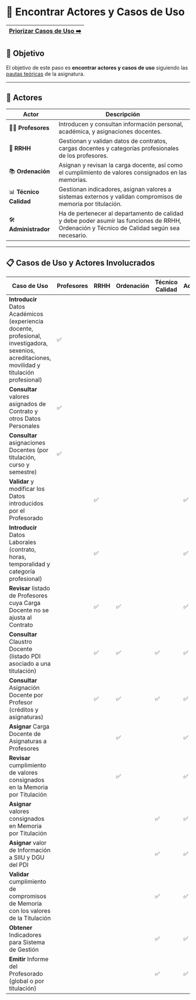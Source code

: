 # 📝 Encontrar Actores y Casos de Uso

[Priorizar Casos de Uso ➡️](PriorizarCasosDeUso.md) |
|--:|

## 🎯 **Objetivo**

El objetivo de este paso es **encontrar actores y casos de uso** siguiendo las [pautas teóricas](https://github.com/mmasias/IdSw1/blob/main/temario/contenidos/CdU.eAyCdU.md#c%C3%B3mo) de la asignatura.

---

## 👥 **Actores**  

| **Actor**              | **Descripción**                                                                                                                             |
|------------------------|---------------------------------------------------------------------------------------------------------------------------------------------|
| 👩‍🏫 **Profesores**      | Introducen y consultan información personal, académica, y asignaciones docentes.                                                            |
| 🏢 **RRHH**            | Gestionan y validan datos de contratos, cargas docentes y categorías profesionales de los profesores.                                       |
| 📚 **Ordenación**      | Asignan y revisan la carga docente, así como el cumplimiento de valores consignados en las memorias.                                        |
| 📊 **Técnico Calidad** | Gestionan indicadores, asignan valores a sistemas externos y validan compromisos de memoria por titulación.                                 | 
| 🛠️ **Administrador**   | Ha de pertenecer al departamento de calidad y debe poder asumir las funciones de RRHH, Ordenación y Técnico de Calidad según sea necesario. |

---

## 📋 **Casos de Uso y Actores Involucrados**

| Caso de Uso                                                                                                                                     | Profesores | RRHH | Ordenación | Técnico Calidad | Administrador |
|-------------------------------------------------------------------------------------------------------------------------------------------------|------------|------|------------|-----------------|---------------|
| **Introducir** Datos Académicos (experiencia docente, profesional, investigadora, sexenios, acreditaciones, movilidad y titulación profesional) | ✅         |      |            |                 |               |
| **Consultar** valores asignados de Contrato y otros Datos Personales                                                                            | ✅         |      |            |                 |               |
| **Consultar** asignaciones Docentes (por titulación, curso y semestre)                                                                          | ✅         |      |            |                 |               |
| **Validar** y modificar los Datos introducidos por el Profesorado                                                                               |            | ✅   |            |                 | ✅            |
| **Introducir** Datos Laborales (contrato, horas, temporalidad y categoría profesional)                                                          |            | ✅   |            |                 | ✅            |
| **Revisar** listado de Profesores cuya Carga Docente no se ajusta al Contrato                                                                   |            | ✅   | ✅         |                 | ✅           |
| **Consultar** Claustro Docente (listado PDI asociado a una titulación)                                                                          |            | ✅   | ✅         | ✅              | ✅           |
| **Consultar** Asignación Docente por Profesor (créditos y asignaturas)                                                                          |            | ✅   | ✅         | ✅              | ✅           |
| **Asignar** Carga Docente de Asignaturas a Profesores                                                                                           |            |      | ✅         |                 | ✅            |
| **Revisar** cumplimiento de valores consignados en la Memoria por Titulación                                                                    |            |      | ✅         |                 | ✅            |
| **Asignar** valores consignados en Memoria por Titulación                                                                                       |            |      |            | ✅              | ✅            |
| **Asignar** valor de Información a SIIU y DGU del PDI                                                                                           |            |      |            | ✅              | ✅            |
| **Validar** cumplimiento de compromisos de Memoria con los valores de la Titulación                                                             |            |      |            | ✅              | ✅            |
| **Obtener** Indicadores para Sistema de Gestión                                                                                                 |            |      |            | ✅              | ✅            |
| **Emitir** Informe del Profesorado (global o por titulación)                                                                                    |            |      |            | ✅              | ✅            |